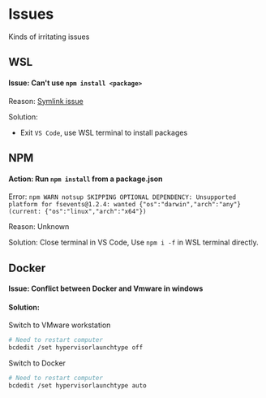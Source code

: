 # Issues
Kinds of irritating issues

## WSL
#### Issue: Can't use `npm install <package>` 
Reason: [Symlink issue]( https://github.com/microsoft/WSL/issues/3 )

Solution: 

- Exit `VS Code`, use WSL terminal to install packages



## NPM

#### Action: Run `npm install`  from a package.json

Error: `npm WARN notsup SKIPPING OPTIONAL DEPENDENCY: Unsupported platform for fsevents@1.2.4: wanted {"os":"darwin","arch":"any"} (current: {"os":"linux","arch":"x64"})`

Reason: Unknown

Solution: Close terminal in VS Code, Use `npm i -f` in WSL terminal directly.



## Docker
#### Issue: Conflict between Docker and Vmware  in windows

#### Solution:
Switch to VMware workstation
```bash
# Need to restart computer
bcdedit /set hypervisorlaunchtype off
```

Switch to Docker
```bash
# Need to restart computer
bcdedit /set hypervisorlaunchtype auto
```
